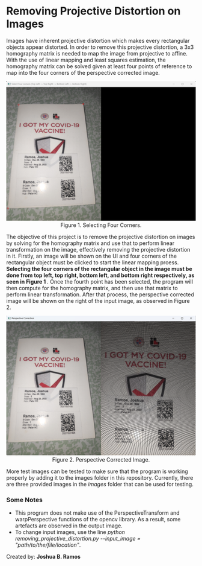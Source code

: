 # Removing Projective Distortion on Images
Images have inherent projective distortion which makes every rectangular objects appear distorted. In order to remove this projective distortion, a 3x3 homography matrix is needed to map the image from projective to affine. With the use of linear mapping and least squares estimation, the homography matrix can be solved given at least four points of reference to map into the four corners of the perspective corrected image.

<p align="center">
  <img src="./docs/docs1.png">
  <br>Figure 1. Selecting Four Corners.
</p>

The objective of this project is to remove the projective distortion on images by solving for the homography matrix and use that to perform linear transformation on the image, effectively removing the projective distortion in it. Firstly, an image will be shown on the UI and four corners of the rectangular object must be clicked to start the linear mapping proess. <b> Selecting the four corners of the rectangular object in the image must be done from top left, top right, bottom left, and bottom right respectively, as seen in Figure 1 </b>. Once the fourth point has been selected, the program will then compute for the homography matrix, and then use that matrix to perform linear transformation. After that process, the perspective corrected image will be shown on the right of the input image, as observed in Figure 2.

<p align="center">
  <img src="./docs/docs2.png">
  <br>Figure 2. Perspective Corrected Image.
</p>

More test images can be tested to make sure that the program is working properly by adding it to the images folder in this repository. Currently, there are three provided images in the <i>images</i> folder that can be used for testing.

### Some Notes
* This program does not make use of the PerspectiveTransform and warpPerspective functions of the opencv library. As a result, some artefacts are observed in the output image.
* To change input images, use the line <i>python removing_projective_distortion.py --input_image = "path/to/the/file/location"</i>.

Created by: <b> Joshua B. Ramos </b>
